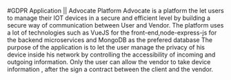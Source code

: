 #GDPR Application || Advocate Platform
Advocate is a platform the let users to manage their IOT devices in a secure and efficient level by building a secure way of communication between User and Vendor. The platform uses a lot of technologies such as VueJS for the front-end,node-express-js for the backend microservices and MongoDB as the prefered database The purpose of the application is to let the user manage the privacy of his device inside his network by controlling the accessibility of incoming and outgoing information. Only the user can allow the vendor to take device information , after the sign a contract between the client and the vendor.

